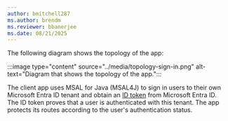 ```yaml
---
author: bmitchell287
ms.author: brendm
ms.reviewer: bbanerjee
ms.date: 08/21/2025
---
```


The following diagram shows the topology of the app:

:::image type="content" source="../media/topology-sign-in.png" alt-text="Diagram that shows the topology of the app.":::

The client app uses MSAL for Java (MSAL4J) to sign in users to their own Microsoft Entra ID tenant and obtain an [ID token](/entra/identity-platform/id-tokens) from Microsoft Entra ID. The ID token proves that a user is authenticated with this tenant. The app protects its routes according to the user's authentication status.
